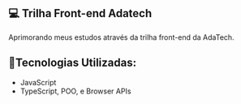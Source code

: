 ## 💻 Trilha Front-end Adatech
Aprimorando meus estudos através da trilha front-end da AdaTech.

## 🚀Tecnologias Utilizadas: 
- JavaScript
- TypeScript, POO, e Browser APIs

